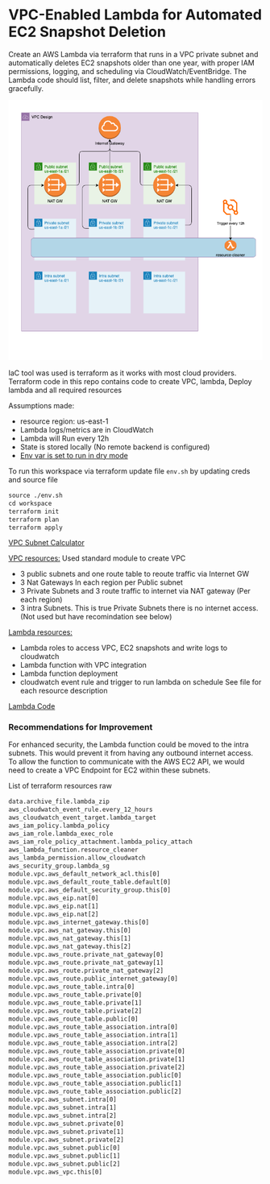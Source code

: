 # VPC-Enabled Lambda for Automated EC2 Snapshot Deletion

Create an AWS Lambda via terraform that runs in a VPC private subnet and automatically deletes EC2 snapshots older than one year, with proper IAM permissions, logging, and scheduling via CloudWatch/EventBridge. The Lambda code should list, filter, and delete snapshots while handling errors gracefully.

![A high-level diagram of the project architecture.](./diagram.drawio.png)

IaC tool was used is terraform as it works with most cloud providers.
Terraform code in this repo contains code to create VPC, lambda, Deploy lambda and all required resources

Assumptions made: 
 -  resource region: us-east-1
 -  Lambda logs/metrics are in CloudWatch
 -  Lambda will Run every 12h
 -  State is stored locally (No remote backend is configured)
 -  [Env var is set to run in dry mode](https://github.com/rpuserh/aws-lambda-app/blob/main/workspace/lambda.tf#L111)

To run this workspace via terraform update file `env.sh` by updating creds and source file
```
source ./env.sh
cd workspace
terraform init
terraform plan
terraform apply
```

[VPC Subnet Calculator](https://www.davidc.net/sites/default/subnets/subnets.html?network=10.56.0.0&mask=16&division=25.f9c4e00)

[VPC resources:](https://github.com/rpuserh/aws-lambda-app/blob/main/workspace/vpc.tf) Used standard module to create VPC
 - 3 public subnets and one route table to reoute traffic via Internet GW
 - 3 Nat Gateways In each region per Public subnet
 - 3 Private Subnets and 3 route traffic to internet via NAT gateway (Per each region)
 - 3 intra Subnets. This is true Private Subnets there is no internet access. (Not used but have recomindation see below)

[Lambda resources:](https://github.com/rpuserh/aws-lambda-app/blob/main/workspace/lambda.tf)
 - Lambda roles to access VPC, EC2 snapshots and write logs to cloudwatch
 - Lambda function with VPC integration
 - Lambda function deployment
 - cloudwatch event rule and trigger to run lambda on schedule
   See file for each resource description

[Lambda Code](https://github.com/rpuserh/aws-lambda-app/tree/main/workspace/lambda_function)


### Recommendations for Improvement
For enhanced security, the Lambda function could be moved to the intra subnets. This would prevent it from having any outbound internet access. To allow the function to communicate with the AWS EC2 API, we would need to create a VPC Endpoint for EC2 within these subnets.

List of terraform resources raw
```
data.archive_file.lambda_zip
aws_cloudwatch_event_rule.every_12_hours
aws_cloudwatch_event_target.lambda_target
aws_iam_policy.lambda_policy
aws_iam_role.lambda_exec_role
aws_iam_role_policy_attachment.lambda_policy_attach
aws_lambda_function.resource_cleaner
aws_lambda_permission.allow_cloudwatch
aws_security_group.lambda_sg
module.vpc.aws_default_network_acl.this[0]
module.vpc.aws_default_route_table.default[0]
module.vpc.aws_default_security_group.this[0]
module.vpc.aws_eip.nat[0]
module.vpc.aws_eip.nat[1]
module.vpc.aws_eip.nat[2]
module.vpc.aws_internet_gateway.this[0]
module.vpc.aws_nat_gateway.this[0]
module.vpc.aws_nat_gateway.this[1]
module.vpc.aws_nat_gateway.this[2]
module.vpc.aws_route.private_nat_gateway[0]
module.vpc.aws_route.private_nat_gateway[1]
module.vpc.aws_route.private_nat_gateway[2]
module.vpc.aws_route.public_internet_gateway[0]
module.vpc.aws_route_table.intra[0]
module.vpc.aws_route_table.private[0]
module.vpc.aws_route_table.private[1]
module.vpc.aws_route_table.private[2]
module.vpc.aws_route_table.public[0]
module.vpc.aws_route_table_association.intra[0]
module.vpc.aws_route_table_association.intra[1]
module.vpc.aws_route_table_association.intra[2]
module.vpc.aws_route_table_association.private[0]
module.vpc.aws_route_table_association.private[1]
module.vpc.aws_route_table_association.private[2]
module.vpc.aws_route_table_association.public[0]
module.vpc.aws_route_table_association.public[1]
module.vpc.aws_route_table_association.public[2]
module.vpc.aws_subnet.intra[0]
module.vpc.aws_subnet.intra[1]
module.vpc.aws_subnet.intra[2]
module.vpc.aws_subnet.private[0]
module.vpc.aws_subnet.private[1]
module.vpc.aws_subnet.private[2]
module.vpc.aws_subnet.public[0]
module.vpc.aws_subnet.public[1]
module.vpc.aws_subnet.public[2]
module.vpc.aws_vpc.this[0]
```


